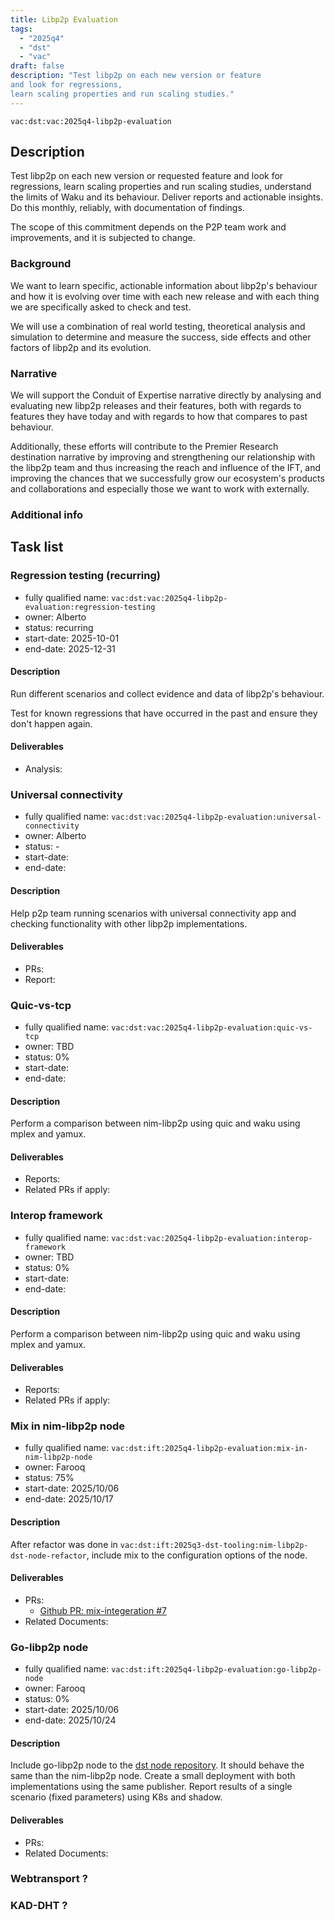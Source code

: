 ```yaml
---
title: Libp2p Evaluation
tags:
  - "2025q4"
  - "dst"
  - "vac"
draft: false
description: "Test libp2p on each new version or feature
and look for regressions,
learn scaling properties and run scaling studies."
---
```


`vac:dst:vac:2025q4-libp2p-evaluation`


## Description

Test libp2p on each new version or requested feature
and look for regressions,
learn scaling properties and run scaling studies,
understand the limits of Waku and its behaviour.
Deliver reports and actionable insights.
Do this monthly, reliably, with documentation of findings.

The scope of this commitment depends on the P2P team
work and improvements, and it is subjected to change.

### Background

We want to learn specific, actionable information
about libp2p's behaviour
and how it is evolving over time
with each new release
and with each thing we are specifically asked to check and test.

We will use a combination of real world testing,
theoretical analysis and simulation
to determine and measure the success,
side effects and other factors of libp2p and its evolution.

### Narrative

We will support the Conduit of Expertise narrative directly
by analysing and evaluating new libp2p releases and their features,
both with regards to features they have today
and with regards to how that compares to past behaviour.

Additionally, these efforts will contribute
to the Premier Research destination narrative by
improving and strengthening our relationship with the libp2p team
and thus increasing the reach and influence of the IFT,
and improving the chances
that we successfully grow our ecosystem's products and collaborations
and especially those we want to work with externally.

### Additional info

## Task list

### Regression testing (recurring)

* fully qualified name: `vac:dst:vac:2025q4-libp2p-evaluation:regression-testing`
* owner: Alberto
* status: recurring
* start-date: 2025-10-01
* end-date: 2025-12-31

#### Description
Run different scenarios
and collect evidence and data
of libp2p's behaviour.

Test for known regressions
that have occurred in the past
and ensure they don't happen again.

#### Deliverables
* Analysis:


### Universal connectivity

* fully qualified name: `vac:dst:vac:2025q4-libp2p-evaluation:universal-connectivity`
* owner: Alberto
* status: -
* start-date:
* end-date:

#### Description
Help p2p team running scenarios with universal connectivity app
and checking functionality with other libp2p implementations.

#### Deliverables
* PRs:
* Report:


### Quic-vs-tcp

* fully qualified name: `vac:dst:vac:2025q4-libp2p-evaluation:quic-vs-tcp`
* owner: TBD
* status: 0%
* start-date:
* end-date:

#### Description

Perform a comparison between nim-libp2p using quic and waku using mplex and yamux.

#### Deliverables
- Reports:
- Related PRs if apply:

### Interop framework

* fully qualified name: `vac:dst:vac:2025q4-libp2p-evaluation:interop-framework`
* owner: TBD
* status: 0%
* start-date:
* end-date:

#### Description

Perform a comparison between nim-libp2p using quic and waku using mplex and yamux.

#### Deliverables
- Reports:
- Related PRs if apply:


### Mix in nim-libp2p node

* fully qualified name: `vac:dst:ift:2025q4-libp2p-evaluation:mix-in-nim-libp2p-node`
* owner: Farooq
* status: 75%
* start-date: 2025/10/06
* end-date: 2025/10/17

#### Description
After refactor was done in `vac:dst:ift:2025q3-dst-tooling:nim-libp2p-dst-node-refactor`,
include mix to the configuration options of the node.

#### Deliverables
- PRs:
  - [Github PR: mix-integeration #7](https://github.com/vacp2p/dst-libp2p-test-node/pull/7)
- Related Documents:

### Go-libp2p node

* fully qualified name: `vac:dst:ift:2025q4-libp2p-evaluation:go-libp2p-node`
* owner: Farooq
* status: 0%
* start-date: 2025/10/06
* end-date: 2025/10/24

#### Description
Include go-libp2p node to the [dst node repository](https://github.com/vacp2p/dst-libp2p-test-node).
It should behave the same than the nim-libp2p node.
Create a small deployment with both implementations using the same publisher.
Report results of a single scenario (fixed parameters) using K8s and shadow.

#### Deliverables
- PRs:
- Related Documents:

### Webtransport ?

### KAD-DHT ?

